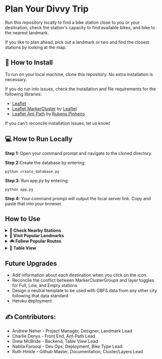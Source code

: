 # Plan Your Divvy Trip

Run this repository locally to find a bike station close to you or your destination, check the station's capacity to find available bikes, and bike to the nearest landmark. 

If you like to plan ahead, pick out a landmark or two and find the closest stations by looking at the map. 

## 📁 How to Install
To run on your local machine, clone this repository. No extra installation is necessary.

If you do run into issues, check the installation and file requirements for the following libraries: 
* [Leaflet](https://leafletjs.com/)
* [Leaflet MarkerCluster](https://github.com/Leaflet/Leaflet.markercluster) by [Leaflet](https://github.com/Leaflet)
* [Leaflet Ant-Path](https://github.com/rubenspgcavalcante/leaflet-ant-path) by [Rubens Pinheiro](https://github.com/rubenspgcavalcante)

If you can't reconcile installation issues, let us know!

## 💻 How to Run Locally
<strong>Step 1:</strong> Open your command prompt and navigate to the cloned directory.

<strong>Step 2:</strong>Create the database by entering: 
```
python create_database.py
```  

<strong>Step 3:</strong> Run app.py by entering:
```
python app.py 
```  
<strong>Step 4:</strong> Your command prompt will output the local server link. Copy and paste that into your browser.


## How to Use
<details> <summary markdown="span"><strong> 📍 Check Nearby Stations</strong></summary>
  To find a bike, check nearby stations and look at their status to see if there are bikes available. Light-blue pins indicate  stations full of bikes, dark-blue pins indicate stations with less than 5 bikes, and red pins indicate empty stations. When you're done with your ride, red stations are great place to drop off your bike.
</details>

<details> <summary markdown="span"><strong> 🗽 Visit Popular Landmarks</strong></summary>
    To add popular Chicago landmarks to the map, select the "Landmarks" layer view in the top right corner of the map. Zoom in to see nearby stations for bike pick-up or drop-off. You can click on Landmark pins to see their names.
</details>

<details> <summary markdown="span"><strong> 🚲 Follow Popular Routes</strong></summary>
    To add popular Chicago landmarks to the map, select the "Landmarks" layer view in the top right corner of the map. Zoom in to see nearby stations for bike pick-up or drop-off. You can click on Landmark pins to see their names.
</details>

<details> <summary markdown="span"><strong>🔎 Table View</strong></summary>
    Navigate to the table tab for a different view! You can search a street name to locate all of the stations on that street."
</details>


## Future Upgrades
* Add information about each destination when you click on the icon. 
* Reconcile the conflict between MarkerClusterGroups and layer toggles for Full, Low, and Empty stations
* Design a neutral template to be used with GBFS data from any other city following that data standard
* Heroku deployment

  
## ✍ Contributors:
* Andrew Neher - Project Manager, Designer, Landmark Lead
* Charlie Denys - Front End, Ant-Path Lead
* Drew McBride - Backend, Table View Lead
* Nabila Farooqi - Dev Ops, Deployment, Bike Type Lead
* Ruth Hinkle - Github Master, Documentation, Cluster/Layers Lead
